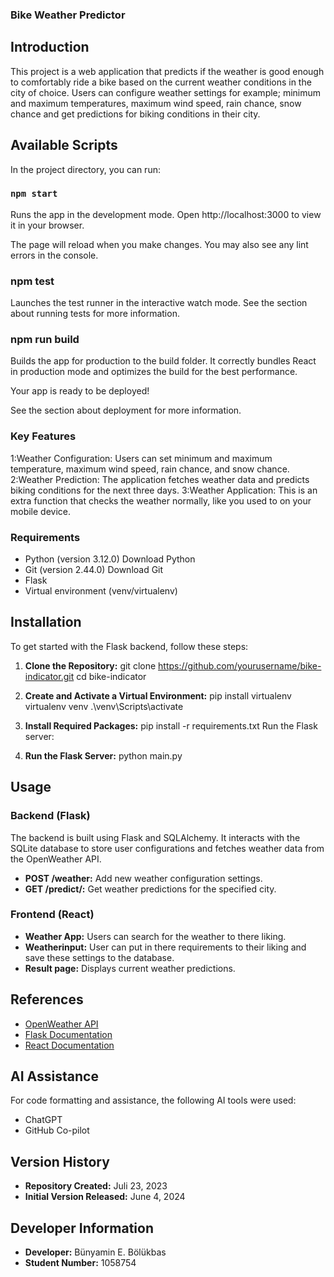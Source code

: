 ### Bike Weather Predictor

## Introduction
This project is a web application that predicts if the weather is good enough to comfortably ride a bike based on the current weather conditions in the city of choice. Users can configure weather settings for example; minimum and maximum temperatures, maximum wind speed, rain chance, snow chance and get predictions for biking conditions in their city.

## Available Scripts
In the project directory, you can run:

### `npm start`
Runs the app in the development mode.
Open http://localhost:3000 to view it in your browser.

The page will reload when you make changes.
You may also see any lint errors in the console.

### npm test
Launches the test runner in the interactive watch mode.
See the section about running tests for more information.

### npm run build
Builds the app for production to the build folder.
It correctly bundles React in production mode and optimizes the build for the best performance.

Your app is ready to be deployed!

See the section about deployment for more information.

### Key Features

1:Weather Configuration: Users can set minimum and maximum temperature, maximum wind speed, rain chance, and snow chance.
2:Weather Prediction: The application fetches weather data and predicts biking conditions for the next three days.
3:Weather Application: This is an extra function that checks the weather normally, like you used to on your mobile device. 

### Requirements
- Python (version 3.12.0) Download Python
- Git (version 2.44.0) Download Git
- Flask
- Virtual environment (venv/virtualenv)

## Installation
To get started with the Flask backend, follow these steps:

1. **Clone the Repository:**
git clone https://github.com/yourusername/bike-indicator.git
cd bike-indicator
2. **Create and Activate a Virtual Environment:**
pip install virtualenv
virtualenv venv
.\venv\Scripts\activate
3. **Install Required Packages:**
pip install -r requirements.txt
Run the Flask server:

4. **Run the Flask Server:**
python main.py

## Usage

### Backend (Flask)
The backend is built using Flask and SQLAlchemy. It interacts with the SQLite database to store user configurations and fetches weather data from the OpenWeather API.

- **POST /weather:** Add new weather configuration settings.
- **GET /predict/<city>:** Get weather predictions for the specified city.

### Frontend (React)

- **Weather App:** Users can search for the weather to there liking.
- **Weatherinput:** User can put in there requirements to their liking and save these settings to the database.
- **Result page:** Displays current weather predictions.

## References

- [OpenWeather API](https://openweathermap.org/api)
- [Flask Documentation](https://flask.palletsprojects.com/)
- [React Documentation](https://reactjs.org/)
## AI Assistance

For code formatting and assistance, the following AI tools were used:

- ChatGPT
- GitHub Co-pilot

## Version History

- **Repository Created:** Juli 23, 2023
- **Initial Version Released:** June 4, 2024

## Developer Information

- **Developer:** Bünyamin E. Bölükbas
- **Student Number:** 1058754
